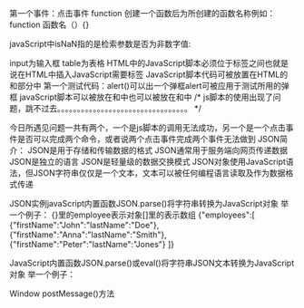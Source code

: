 第一个事件：点击事件
function 创建一个函数后为所创建的函数名称例如： function 函数名（）{}
<script>
innerHTML用来改变内容
function 函数名(){
	x=document.getElementById('所需要的‘对象’')；找到需要被替换的对象
	
/* 	 同样的x不能同时使用   或许哪里除了问题 */
	x.style.color=#ff0000;//style是用来改变样式的color是指明改变颜色
}
</script>
javaScript中isNaN指的是检索参数是否为非数字值:
<script>
function 函数名（）{
	var x=document.getElementById.('所需对象').value ;
	if(x==""||isNaN(x)){
		alert('不是数字')
	}
	
}
</script>
input为输入框
table为表格
HTML中的JavaScript脚本必须位于<script>与</script>标签之间也就是说在HTML中插入JavaScript需要<script></script>标签
JavaScript脚本代码可被放置在HTML的<body>和</body>部分中
第一个测试代码：alert()可以出一个弹框alert可被应用于测试所用的弹框
javaScript脚本可以被放在<body>和</body>中也可以被放在<head>和</head>中
/* js脚本的使用出现了问题，跳不过去。。。。。。。。。。。。。。。。。。。。。。。。。。。。。。。。。 */

今日所遇见问题一共有两个，一个是js脚本的调用无法成功，另一个是一个点击事件是否可以完成两个命令，或者说两个点击事件完成两个事件无法做到
JSON简介：
JSON是用于存储和传输数据的格式
JSON通常用于服务端向网页传递数据
JSON是独立的语言
JSON是轻量级的数据交换模式
JSON对象使用JavaScript语法，但JSON字符串仅仅是一个文本，文本可以被任何编程语言读取及作为数据格式传递

JSON实例javaScript内置函数JSON.parse()将字符串转换为JavaScript对象
举一个例子：
{}里的employee表示对象[]里的表示数组
{"employees":[
	{"firstName":"John":"lastName":"Doe"},
	{"firstName":"Anna":"lastName":"Smith"},
	{"firstName":"Peter":"lastName":"Jones"}
]}

JavaScript内置函数JSON.parse()或eval()将字符串JSON文本转换为JavaScript对象
举一个例子：
<p id="demo"></p>
<script>
obj=JSON.parse(text);
document.getElementById("demo").innerHTML=
obj.employees[1].firstName+""+obj.employees[1].lastName; 
</script>


Window postMessage()方法









